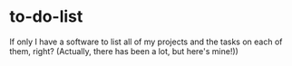 # to-do-list
If only I have a software to list all of my projects and the tasks on each of them, right? (Actually, there has been a lot, but here's mine!))
